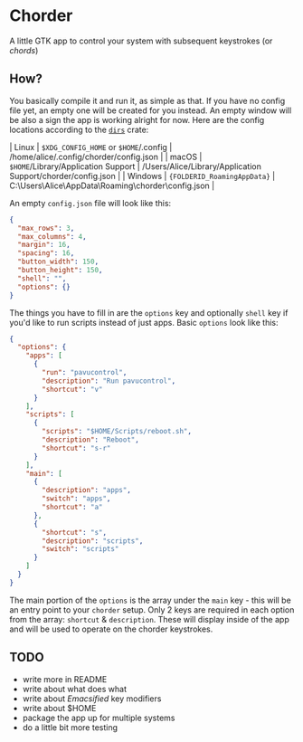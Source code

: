 # Chorder

A little GTK app to control your system with subsequent keystrokes (or _chords_)

## How?

You basically compile it and run it, as simple as that. If you have no config
file yet, an empty one will be created for you instead. An empty window will be
also a sign the app is working alright for now. Here are the config locations
according to the [`dirs`](https://crates.io/crates/dirs) crate:

| Linux | `$XDG_CONFIG_HOME` or `$HOME`/.config | /home/alice/.config/chorder/config.json |
| macOS | `$HOME`/Library/Application Support | /Users/Alice/Library/Application Support/chorder/config.json |
| Windows | `{FOLDERID_RoamingAppData}` | C:\Users\Alice\AppData\Roaming\chorder\config.json |

An empty `config.json` file will look like this:

```json
{
  "max_rows": 3,
  "max_columns": 4,
  "margin": 16,
  "spacing": 16,
  "button_width": 150,
  "button_height": 150,
  "shell": "",
  "options": {}
}
```

The things you have to fill in are the `options` key and optionally `shell` key
if you'd like to run scripts instead of just apps. Basic `options` look like
this:

```json
{
  "options": {
    "apps": [
      {
        "run": "pavucontrol",
        "description": "Run pavucontrol",
        "shortcut": "v"
      }
    ],
    "scripts": [
      {
        "scripts": "$HOME/Scripts/reboot.sh",
        "description": "Reboot",
        "shortcut": "s-r"
      }
    ],
    "main": [
      {
        "description": "apps",
        "switch": "apps",
        "shortcut": "a"
      },
      {
        "shortcut": "s",
        "description": "scripts",
        "switch": "scripts"
      }
    ]
  }
}
```

The main portion of the `options` is the array under the `main` key - this will
be an entry point to your `chorder` setup. Only 2 keys are required in each
option from the array: `shortcut` & `description`. These will display inside of
the app and will be used to operate on the chorder keystrokes.

## TODO

- write more in README
- write about what does what
- write about _Emacsified_ key modifiers
- write about $HOME
- package the app up for multiple systems
- do a little bit more testing
